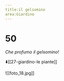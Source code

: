 ```yaml
---
title:il gelsomino
area:Giardino
---
```

# 50
_Che profumo il gelsomino!_

⬇️[[27-giardino-le piante]] 

![[foto_18.jpg]]